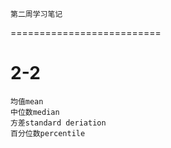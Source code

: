 	第二周学习笔记
==========================

#  2-2
	均值mean
	中位数median
	方差standard deriation
	百分位数percentile
